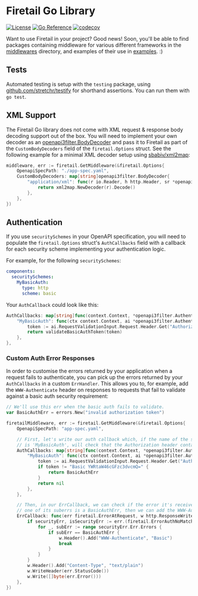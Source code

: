 # Firetail Go Library

[![License](https://img.shields.io/pypi/l/firetail.svg)](https://github.com/FireTail-io/firetail-go-lib/blob/main/LICENSE.txt) [![Go Reference](https://pkg.go.dev/badge/github.com/FireTail-io/firetail-go-lib#section-readme.svg)](https://pkg.go.dev/github.com/FireTail-io/firetail-go-lib#section-readme) [![codecov](https://codecov.io/gh/FireTail-io/firetail-go-lib/branch/main/graph/badge.svg?token=QZX8OSE964)](https://codecov.io/gh/FireTail-io/firetail-go-lib)

Want to use Firetail in your project? Good news! Soon, you'll be able to find packages containing middleware for various different frameworks in the [middlewares](./middlewares) directory, and examples of their use in [examples](./examples). :)



## Tests

Automated testing is setup with the `testing` package, using [github.com/stretchr/testify](https://pkg.go.dev/github.com/stretchr/testify) for shorthand assertions. You can run them with `go test`.



## XML Support

The Firetail Go library does not come with XML request & response body decoding support out of the box. You will need to implement your own decoder as an [openapi3filter.BodyDecoder](https://pkg.go.dev/github.com/getkin/kin-openapi/openapi3filter#BodyDecoder) and pass it to Firetail as part of the `CustomBodyDecoders` field of the `firetail.Options` struct. See the following example for a minimal XML decoder setup using [sbabiv/xml2map](https://github.com/sbabiv/xml2map):

```go
middleware, err := firetail.GetMiddleware(&firetail.Options{
	OpenapiSpecPath: "./app-spec.yaml",
	CustomBodyDecoders: map[string]openapi3filter.BodyDecoder{
		"application/xml": func(r io.Reader, h http.Header, sr *openapi3.SchemaRef, ef openapi3filter.EncodingFn) (interface{}, error) {
			return xml2map.NewDecoder(r).Decode()
		},
	},
})
```



## Authentication

If you use `securitySchemes` in your OpenAPI specification, you will need to populate the `firetail.Options` struct's `AuthCallbacks` field with a callback for each security scheme implementing your authentication logic.

For example, for the following `securitySchemes`:

```yaml
components:
  securitySchemes:
    MyBasicAuth:
      type: http
      scheme: basic
```

Your `AuthCallback` could look like this:

```go
AuthCallbacks: map[string]func(context.Context, *openapi3filter.AuthenticationInput){
	"MyBasicAuth": func(ctx context.Context, ai *openapi3filter.AuthenticationInput) error {
		token := ai.RequestValidationInput.Request.Header.Get("Authorization")
		return validateBasicAuthToken(token)
	},
},
```



### Custom Auth Error Responses

In order to customise the errors returned by your application when a request fails to authenticate, you can pick up the errors returned by your `AuthCallbacks` in a custom `ErrHandler`. This allows you to, for example, add the `WWW-Authenticate` header on responses to requests that fail to validate against a basic auth security requirement:

```go
// We'll use this err when the basic auth fails to validate.
var BasicAuthErr = errors.New("invalid authorization token")

firetailMiddleware, err := firetail.GetMiddleware(&firetail.Options{
	OpenapiSpecPath: "app-spec.yaml",

	// First, let's write our auth callback which, if the name of the security scheme it's being asked to check
	// is 'MyBasicAuth', will check that the Authorization header contains the b64 encoding of 'admin:password'.
	AuthCallbacks: map[string]func(context.Context, *openapi3filter.AuthenticationInput){
		"MyBasicAuth": func(ctx context.Context, ai *openapi3filter.AuthenticationInput) error {
			token := ai.RequestValidationInput.Request.Header.Get("Authorization")
			if token != "Basic YWRtaW46cGFzc3dvcmQ=" {
				return BasicAuthErr
			}
			return nil
		},
	},

	// Then, in our ErrCallback, we can check if the error it's received is a security error. If it is, and 
	// one of its suberrs is a BasicAuthErr, then we can add the WWW-Authenticate header to the response.
	ErrCallback: func(err firetail.ErrorAtRequest, w http.ResponseWriter, r *http.Request) {
		if securityErr, isSecurityErr := err.(firetail.ErrorAuthNoMatchingSchema); isSecurityErr {
			for _, subErr := range securityErr.Err.Errors {
				if subErr == BasicAuthErr {
					w.Header().Add("WWW-Authenticate", "Basic")
					break
				}
			}
		}
		w.Header().Add("Content-Type", "text/plain")
		w.WriteHeader(err.StatusCode())
		w.Write([]byte(err.Error()))
	},	
})
```